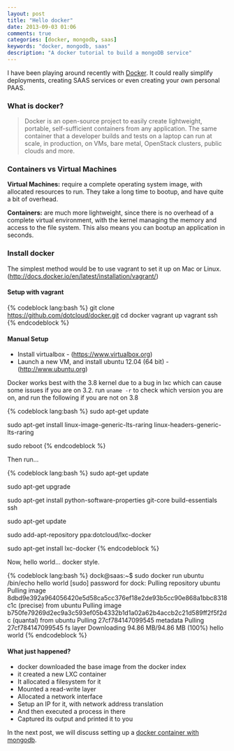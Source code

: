 ```yaml
---
layout: post
title: "Hello docker"
date: 2013-09-03 01:06
comments: true
categories: [docker, mongodb, saas]
keywords: "docker, mongodb, saas"
description: "A docker tutorial to build a mongoDB service"
---
```

I have been playing around recently with [Docker](http://www.docker.io). It could really simplify deployments, creating SAAS services or even creating your own personal PAAS. 

### What is docker?

> Docker is an open-source project to easily create lightweight, portable, self-sufficient containers from any application. The same container that a developer builds and tests on a laptop can run at scale, in production, on VMs, bare metal, OpenStack clusters, public clouds and more. 


### Containers vs Virtual Machines

**Virtual Machines:** require a complete operating system image, with allocated resources to run. They take a long time to bootup, and have quite a bit of overhead.

**Containers:** are much more lightweight, since there is no overhead of a complete virtual environment, with the kernel managing the memory and access to the file system. This also means you can bootup an application in seconds.

### Install docker

The simplest method would be to use vagrant to set it up on Mac or Linux. (http://docs.docker.io/en/latest/installation/vagrant/)

#### Setup with vagrant
{% codeblock lang:bash %}
git clone https://github.com/dotcloud/docker.git
cd docker
vagrant up
vagrant ssh
{% endcodeblock %}

#### Manual Setup
- Install virtualbox - (https://www.virtualbox.org)
- Launch a new VM, and install ubuntu 12.04 (64 bit) - (http://www.ubuntu.org)

Docker works best with the 3.8 kernel due to a bug in lxc which can cause some issues if you are on 3.2.  run `uname -r` to check which version you are on, and run the following if you are not on 3.8

{% codeblock lang:bash %}
sudo apt-get update

sudo apt-get install linux-image-generic-lts-raring linux-headers-generic-lts-raring

sudo reboot
{% endcodeblock %}

Then run...

{% codeblock lang:bash %}
sudo apt-get update

sudo apt-get upgrade

sudo apt-get install python-software-properties git-core build-essentials ssh

sudo apt-get update

sudo add-apt-repository ppa:dotcloud/lxc-docker

sudo apt-get install lxc-docker
{% endcodeblock %}

Now, hello world... docker style.

{% codeblock lang:bash %}
dock@saas:~$ sudo docker run ubuntu /bin/echo hello world
[sudo] password for dock: 
Pulling repository ubuntu
Pulling image 8dbd9e392a964056420e5d58ca5cc376ef18e2de93b5cc90e868a1bbc8318c1c (precise) from ubuntu
Pulling image b750fe79269d2ec9a3c593ef05b4332b1d1a02a62b4accb2c21d589ff2f5f2dc (quantal) from ubuntu
Pulling 27cf784147099545 metadata
Pulling 27cf784147099545 fs layer
Downloading 94.86 MB/94.86 MB (100%)
hello world
{% endcodeblock %}

#### What just happened?
- docker downloaded the base image from the docker index
- it created a new LXC container
- It allocated a filesystem for it
- Mounted a read-write layer
- Allocated a network interface
- Setup an IP for it, with network address translation
- And then executed a process in there
- Captured its output and printed it to you

In the next post, we will discuss setting up a [docker container with mongodb](/2013/09/setup-a-docker-container-with-mongodb/).